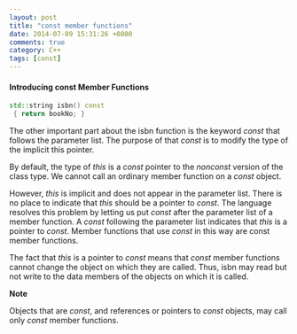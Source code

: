 ```yaml
---
layout: post
title: "const member functions"
date: 2014-07-09 15:31:26 +0800
comments: true
category: C++
tags: [const]
---
```

#### Introducing const Member Functions 

``` C++
std::string isbn() const
 { return bookNo; }
```

The other important part about the isbn function is the keyword *const* that follows the parameter list. The purpose of that *const* is to modify the type of the implicit this pointer.

By default, the type of *this* is a *const* pointer to the *nonconst* version of the class type. We cannot call an ordinary member function on a *const* object.

However, *this* is implicit and does not appear in the parameter list. There is no place to indicate that *this* should be a pointer to *const*. The language resolves this
problem by letting us put *const* after the parameter list of a member function. A *const* following the parameter list indicates that *this* is a pointer to *const*. Member
functions that use *const* in this way are const member functions.

The fact that *this* is a pointer to *const* means that *const* member functions cannot change the object on which they are called. Thus, isbn may read but not
write to the data members of the objects on which it is called.

**Note**

Objects that are *const*, and references or pointers to *const* objects, may call only *const* member functions.